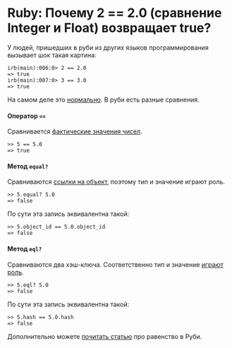 # Ruby: Почему 2 == 2.0 (сравнение Integer и Float) возвращает true?



У людей, пришедших в руби из других языков программирования вызывает шок такая картина:

```console
irb(main):006:0> 2 == 2.0
=> true
irb(main):007:0> 3 == 3.0
=> true
```

На самом деле это [нормально](https://ruby-doc.org/core/Object.html#method-i-eql-3F). В руби есть разные сравнения.

#### Оператор `==`

Сравнивается [фактические значения чисел](https://ruby-doc.org/core/Integer.html#method-i-3D-3D).

```console
>> 5 == 5.0
=> true
```

#### Метод `equal?`

Сравниваются [ссылки на объект](https://ruby-doc.org/core/BasicObject.html#method-i-equal-3F), поэтому тип и значение играют роль.

```console
>> 5.equal? 5.0
=> false
```

По сути эта запись эквивалентна такой:

```console
>> 5.object_id == 5.0.object_id
=> false
```

#### Метод `eql?`

Сравниваются два хэш-ключа. Соответственно тип и значение [играют роль](https://ruby-doc.org/core/Numeric.html#method-i-eql-3F).

```console
>> 5.eql? 5.0
=> false
```

По сути эта запись эквивалентна такой:

```console
>> 5.hash == 5.0.hash
=> false
```

Дополнительно можете [почитать статью](archive/ravenstvo-v-ruby.md) про равенство в Руби.
